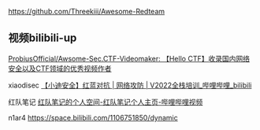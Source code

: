 
https://github.com/Threekiii/Awesome-Redteam


## 视频bilibili-up
[ProbiusOfficial/Awsome-Sec.CTF-Videomaker: 【Hello CTF】收录国内网络安全以及CTF领域的优秀视频作者](https://github.com/ProbiusOfficial/Awsome-Sec.CTF-Videomaker)

xiaodisec
[【小迪安全】红蓝对抗 | 网络攻防 | V2022全栈培训_哔哩哔哩_bilibili](https://www.bilibili.com/video/BV1pQ4y1s7kH/?vd_source=bd3f11eddba79d3700987b39bd0f361f)

红队笔记
[红队笔记的个人空间-红队笔记个人主页-哔哩哔哩视频](https://space.bilibili.com/491748397)

n1ar4
https://space.bilibili.com/1106751850/dynamic

